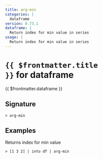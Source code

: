 ```yaml
---
title: arg-min
categories: |
  dataframe
version: 0.73.1
dataframe: |
  Return index for min value in series
usage: |
  Return index for min value in series
---
```


# <code>{{ $frontmatter.title }}</code> for dataframe

<div class='command-title'>{{ $frontmatter.dataframe }}</div>

## Signature

```> arg-min ```

## Examples

Returns index for min value
```shell
> [1 3 2] | into df | arg-min
```
